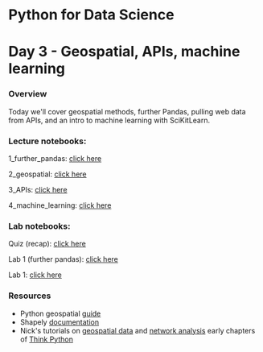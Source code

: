 
# Python for Data Science
# Day 3 - Geospatial, APIs, machine learning
### Overview
Today we'll cover geospatial methods, further Pandas, pulling web data from APIs, and an intro to machine learning with SciKitLearn.

### Lecture notebooks:

1_further_pandas: [click here](https://colab.research.google.com/github/worldbank/Python-for-Data-Science/blob/master/June_2021_ETEC/day_3/1_further_pandas.ipynb)

2_geospatial: [click here](https://colab.research.google.com/github/worldbank/Python-for-Data-Science/blob/master/June_2021_ETEC/day_3/2_geospatial.ipynb)

3_APIs: [click here](https://colab.research.google.com/github/worldbank/Python-for-Data-Science/blob/master/June_2021_ETEC/day_3/3_APIs.ipynb)

4_machine_learning: [click here](https://colab.research.google.com/github/worldbank/Python-for-Data-Science/blob/master/June_2021_ETEC/day_3/4_machine_learning.ipynb)

### Lab notebooks:

Quiz (recap): [click here](https://colab.research.google.com/github/worldbank/Python-for-Data-Science/blob/master/June_2021_ETEC/day_3/lab_0_recap.ipynb)

Lab 1 (further pandas): [click here](https://colab.research.google.com/github/worldbank/Python-for-Data-Science/blob/master/June_2021_ETEC/day_3/lab_further_pandas.ipynb)

Lab 1: [click here](https://colab.research.google.com/github/worldbank/Python-for-Data-Science/blob/master/June_2021_ETEC/day_3/lab_1.ipynb)



### Resources
* Python geospatial [guide](https://autogis-site.readthedocs.io/en/stable/index.html)
* Shapely [documentation](https://shapely.readthedocs.io/en/latest/)
* Nick's tutorials on [geospatial data](https://towardsdatascience.com/building-support-for-pollution-free-cities-an-open-data-workflow-888096797cc9) and [network analysis](https://towardsdatascience.com/measuring-pedestrian-accessibility-97900f9e4d56)
early chapters of [Think Python](http://greenteapress.com/thinkpython2/thinkpython2.pdf)
